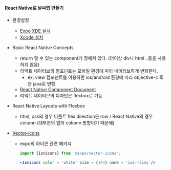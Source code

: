 #### React Native로 날씨앱 만들기

- 환경설정
  - [Expo XDE 설치](https://expo.io/tools)
  - [Xcode 설치](https://developer.apple.com/download/)

- Basic React Native Concepts
  - return 할 수 있는 component가 정해져 있다. (더이상 div나 html ..등을 사용하지 않음)
  - 리액트 네이티브의 컴포넌트는 모바일 환경에 따라 네이티브하게 변화한다.
    - ex. view 컴포넌트를 이용하면 ios/android 환경에 따라 objective-c 혹은 java로 변함
  - [React Native Component Document](https://facebook.github.io/react-native/docs/getting-started.html)
  - 리액트 네이티브의 디자인은 flexbox로 가능

- React Native Layouts with Flexbox

  - html, css의 경우 디폴트 flex direction은 row / React Native의 경우 column (대부분의 앱의 column 방향이기 때문에)

- [Vector-icons](https://expo.github.io/vector-icons/)

  - expo의 아이콘 관련 패키지

    ~~~jsx
    import {Ionicons} from '@expo/vector-icons'; 
    
    <Ionicons color = 'white' size = {144} name = 'ios-rainy'/>
    ~~~

    